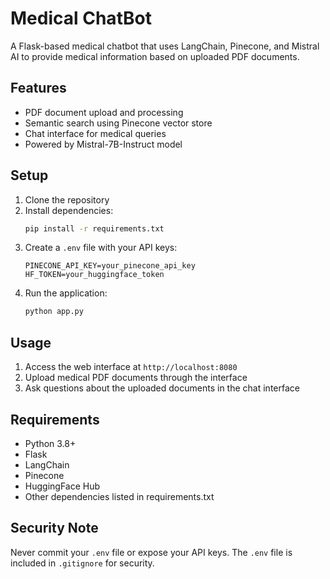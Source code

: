 # Medical ChatBot

A Flask-based medical chatbot that uses LangChain, Pinecone, and Mistral AI to provide medical information based on uploaded PDF documents.

## Features

- PDF document upload and processing
- Semantic search using Pinecone vector store
- Chat interface for medical queries
- Powered by Mistral-7B-Instruct model

## Setup

1. Clone the repository
2. Install dependencies:
   ```bash
   pip install -r requirements.txt
   ```
3. Create a `.env` file with your API keys:
   ```
   PINECONE_API_KEY=your_pinecone_api_key
   HF_TOKEN=your_huggingface_token
   ```
4. Run the application:
   ```bash
   python app.py
   ```

## Usage

1. Access the web interface at `http://localhost:8080`
2. Upload medical PDF documents through the interface
3. Ask questions about the uploaded documents in the chat interface

## Requirements

- Python 3.8+
- Flask
- LangChain
- Pinecone
- HuggingFace Hub
- Other dependencies listed in requirements.txt

## Security Note

Never commit your `.env` file or expose your API keys. The `.env` file is included in `.gitignore` for security.
